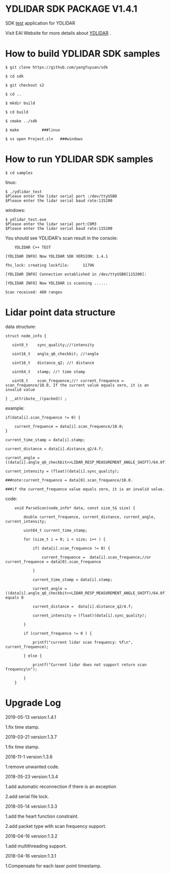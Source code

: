 YDLIDAR SDK PACKAGE V1.4.1
=====================================================================

SDK [test](https://github.com/yangfuyuan/sdk/tree/s2) application for YDLIDAR

Visit EAI Website for more details about [YDLIDAR](http://www.ydlidar.com/) .

How to build YDLIDAR SDK samples
=====================================================================
   
    $ git clone https://github.com/yangfuyuan/sdk
    
    $ cd sdk
    
    $ git checkout s2
    
    $ cd ..
    
    $ mkdir build
    
    $ cd build
    
    $ cmake ../sdk
    
    $ make			###linux
    
    $ vs open Project.sln	###windows
    
How to run YDLIDAR SDK samples
=====================================================================
    $ cd samples

linux:

    $ ./ydlidar_test
    $Please enter the lidar serial port :/dev/ttyUSB0
    $Please enter the lidar serial baud rate:115200

windows:

    $ ydlidar_test.exe
    $Please enter the lidar serial port:COM3
    $Please enter the lidar serial baud rate:115200


You should see YDLIDAR's scan result in the console:

     	YDLIDAR C++ TEST
     	
	[YDLIDAR INFO] Now YDLIDAR SDK VERSION: 1.4.1
	
	fhs_lock: creating lockfile:      11796

	[YDLIDAR INFO] Connection established in /dev/ttyUSB0[115200]:
	
	[YDLIDAR INFO] Now YDLIDAR is scanning ......
	
	Scan received: 480 ranges
	


Lidar point data structure
=====================================================================

data structure:

    struct node_info {

       uint8_t    sync_quality;//!intensity

       uint16_t   angle_q6_checkbit; //!angle

       uint16_t   distance_q2; //! distance

       uint64_t   stamp; //! time stamp

       uint8_t    scan_frequence;//! current_frequence = scan_frequence/10.0, If the current value equals zero, it is an invalid value
 
    } __attribute__((packed)) ;

example:

    if(data[i].scan_frequence != 0) {

        current_frequence = data[i].scan_frequence/10.0;
    }

    current_time_stamp = data[i].stamp;

    current_distance = data[i].distance_q2/4.f;

    current_angle = ((data[i].angle_q6_checkbit>>LIDAR_RESP_MEASUREMENT_ANGLE_SHIFT)/64.0f);

    current_intensity = (float)(data[i].sync_quality);

    ###note:current_frequence = data[0].scan_frequence/10.0.

    ###if the current_frequence value equals zero, it is an invalid value.

code:
        
        void ParseScan(node_info* data, const size_t& size) {

            double current_frequence, current_distance, current_angle, current_intensity;

            uint64_t current_time_stamp;

            for (size_t i = 0; i < size; i++ ) {

                if( data[i].scan_frequence != 0) {

                    current_frequence =  data[i].scan_frequence;//or current_frequence = data[0].scan_frequence

                }

                current_time_stamp = data[i].stamp;

                current_angle = ((data[i].angle_q6_checkbit>>LIDAR_RESP_MEASUREMENT_ANGLE_SHIFT)/64.0f);//LIDAR_RESP_MEASUREMENT_ANGLE_SHIFT equals 8

                current_distance =  data[i].distance_q2/4.f;

                current_intensity = (float)(data[i].sync_quality);

            }

            if (current_frequence != 0 ) {

                printf("current lidar scan frequency: %f\n", current_frequence);

            } else {

                printf("Current lidar does not support return scan frequency\n");

            }
        }


Upgrade Log
=====================================================================

2019-05-13 version:1.4.1

   1.fix time stamp.

2019-03-21 version:1.3.7

   1.fix time stamp.

2018-11-1 version:1.3.6

   1.remove unwanted code.

2018-05-23 version:1.3.4

   1.add automatic reconnection if there is an exception

   2.add serial file lock.

2018-05-14 version:1.3.3

   1.add the heart function constraint.

   2.add packet type with scan frequency support.

2018-04-16 version:1.3.2

   1.add multithreading support.

2018-04-16 version:1.3.1

   1.Compensate for each laser point timestamp.

